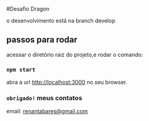 #Desafio Dragon

o desenvolvimento está na branch develop


## passos para rodar

acessar o diretório raiz do projeto,e rodar o comando:

### `npm start`


abra a url [http://localhost:3000](http://localhost:3000) no seu browser.



### `obrigado!` meus contatos

email: [renantabares@gmail.com](mailto:renantabares@gmail.com)
